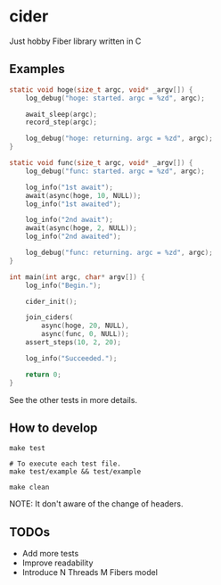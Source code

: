 # cider

Just hobby Fiber library written in C

## Examples

```c
static void hoge(size_t argc, void* _argv[]) {
    log_debug("hoge: started. argc = %zd", argc);

    await_sleep(argc);
    record_step(argc);

    log_debug("hoge: returning. argc = %zd", argc);
}

static void func(size_t argc, void* _argv[]) {
    log_debug("func: started. argc = %zd", argc);

    log_info("1st await");
    await(async(hoge, 10, NULL));
    log_info("1st awaited");

    log_info("2nd await");
    await(async(hoge, 2, NULL));
    log_info("2nd awaited");

    log_debug("func: returning. argc = %zd", argc);
}

int main(int argc, char* argv[]) {
    log_info("Begin.");

    cider_init();

    join_ciders(
        async(hoge, 20, NULL),
        async(func, 0, NULL));
    assert_steps(10, 2, 20);

    log_info("Succeeded.");

    return 0;
}
```

See the other tests in more details.

## How to develop

```console
make test

# To execute each test file.
make test/example && test/example

make clean
```

NOTE: It don't aware of the change of headers.

## TODOs

- Add more tests
- Improve readability
- Introduce N Threads M Fibers model
